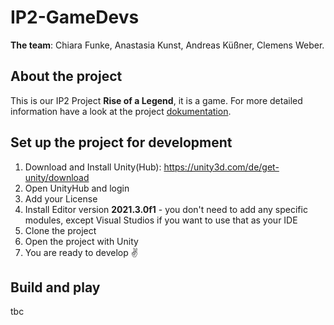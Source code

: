 # IP2-GameDevs

**The team**:
Chiara Funke,
Anastasia Kunst,
Andreas Küßner,
Clemens Weber.

## About the project
This is our IP2 Project **Rise of a Legend**, it is a game. 
For more detailed information have a look at the project [dokumentation](https://confluence.mni.thm.de/display/SMSIP2SS22G3/SMS+IP-2+SoSe+2022%3A+Gruppe+3+Startseite).

## Set up the project for development
1. Download and Install Unity(Hub): https://unity3d.com/de/get-unity/download
2. Open UnityHub and login
3. Add your License
4. Install Editor version **2021.3.0f1** - you don't need to add any specific modules, except Visual Studios if you want to use that as your IDE
5. Clone the project
6. Open the project with Unity
7. You are ready to develop :v: 

## Build and play
tbc
